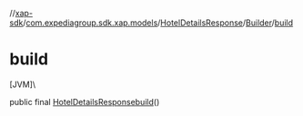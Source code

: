 //[xap-sdk](../../../../index.md)/[com.expediagroup.sdk.xap.models](../../index.md)/[HotelDetailsResponse](../index.md)/[Builder](index.md)/[build](build.md)

# build

[JVM]\

public final [HotelDetailsResponse](../index.md)[build](build.md)()
